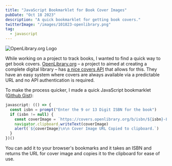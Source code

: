 ```yaml
---
title: "JavaScript Bookmarklet for Book Cover Images"
pubDate: "Oct 18 2023"
description: "A quick bookmarklet for getting book covers."
twitterImage: "/images/101823-openlibrary.png"
tag:
  - javascript
---
```


![OpenLibrary.org Logo](/images/101823-openlibrary.png)

While working on a project to track books, I wanted to find a quick way to get book covers. [OpenLibrary.org](https://openlibrary.org/) – a project to aimed at creating a complete digital library – has [a nice covers API](https://openlibrary.org/dev/docs/api/covers) that allows for this. They have an easy system where covers are always available via a predictable URL and no API authentication is required.

To make the process quicker, I made a quick JavaScript bookmarklet ([Github Gist](https://gist.github.com/bobmatyas/b6cbac1703af7d02a49f4e1697b28f6a)):

```javascript
javascript: (() => {
  const isbn = prompt("Enter the 9 or 13 Digit ISBN for the book")
  if (isbn != null) {
    const coverImage = `https://covers.openlibrary.org/b/isbn/${isbn}-L.jpg`
    navigator.clipboard.writeText(coverImage)
    alert(`${coverImage}\n\n Cover Image URL Copied to clipboard.`)
  }
})()
```

You can add it to your browser's bookmarks and it takes an ISBN and returns the URL for cover image and copies it to the clipboard for ease of use.

